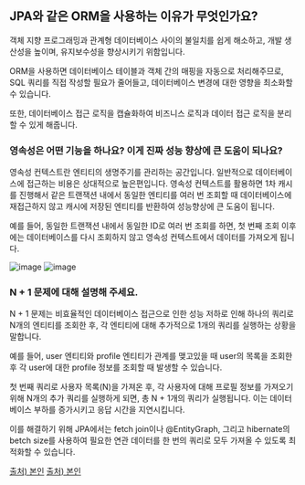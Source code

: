 ## JPA와 같은 ORM을 사용하는 이유가 무엇인가요?

객체 지향 프로그래밍과 관계형 데이터베이스 사이의 불일치를 쉽게 해소하고, 개발 생산성을 높이며, 유지보수성을 향상시키기 위함입니다. 

ORM을 사용하면 데이터베이스 테이블과 객체 간의 매핑을 자동으로 처리해주므로, SQL 쿼리를 직접 작성할 필요가 줄어들고, 데이터베이스 변경에 대한 영향을 최소화할 수 있습니다. 

또한, 데이터베이스 접근 로직을 캡슐화하여 비즈니스 로직과 데이터 접근 로직을 분리할 수 있게 해줍니다.

### 영속성은 어떤 기능을 하나요? 이게 진짜 성능 향상에 큰 도움이 되나요?

영속성 컨텍스트란 엔티티의 생명주기를 관리하는 공간입니다. 일반적으로 데이터베이스에 접근하는 비용은 상대적으로 높은편입니다. 영속성 컨텍스트를 활용하면 1차 캐시를 진행해서 같은 트랜잭션 내에서 동일한 엔티티를 여러 번 조회할 때 데이터베이스에 재접근하지 않고 캐시에 저장된 엔티티를 반환하여 성능향상에 큰 도움이 됩니다. 

예를 들어, 동일한 트랜잭션 내에서 동일한 ID로 여러 번 조회를 하면, 첫 번째 조회 이후에는 데이터베이스를 다시 조회하지 않고 영속성 컨텍스트에서 데이터를 가져오게 됩니다.

![image](https://github.com/user-attachments/assets/ef7b1c34-56ca-41c9-8976-19924ba1842c)
![image](https://github.com/user-attachments/assets/fe1d24bd-06ec-40df-9658-a517a64b0e09)


### N + 1 문제에 대해 설명해 주세요.

N + 1 문제는 비효율적인 데이터베이스 접근으로 인한 성능 저하로 인해 하나의 쿼리로 N개의 엔티티를 조회한 후, 각 엔티티에 대해 추가적으로 1개의 쿼리를 실행하는 상황을 말합니다. 

예를 들어, user 엔티티와 profile 엔티티가 관계를 맺고있을 때 user의 목록을 조회한 후 각 user에 대한 profile 정보를 조회할 때 발생할 수 있습니다. 

첫 번째 쿼리로 사용자 목록(N)을 가져온 후, 각 사용자에 대해 프로필 정보를 가져오기 위해 N개의 추가 쿼리를 실행하게 되면, 총 N + 1개의 쿼리가 실행됩니다. 이는 데이터베이스 부하를 증가시키고 응답 시간을 지연시킵니다. 

이를 해결하기 위해 JPA에서는 fetch join이나 @EntityGraph, 그리고 hibernate의 betch size를 사용하여 필요한 연관 데이터를 한 번의 쿼리로 모두 가져올 수 있도록 최적화할 수 있습니다.

[출처) 본인](https://velog.io/@sin_0/JPA-N-1-%EB%AC%B8%EC%A0%9C)
[출처) 본인](https://velog.io/@sin_0/JPA%EC%99%80-Spring-Data-JPA)

